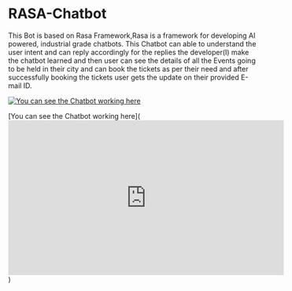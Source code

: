 # RASA-Chatbot

This Bot is based on Rasa Framework,Rasa is a framework for developing AI powered, industrial grade chatbots. 
This Chatbot can able to understand the user intent and can reply accordingly for the replies the developer(I) make the chatbot learned and then user can see the details of all the Events going to be held in their city and can book the tickets as per their need and after successfully booking the tickets user gets the update on their provided E-mail ID.

[![You can see the Chatbot working here](https://img.youtube.com/vi/Td-azDBqt5Y/0.jpg)](https://www.youtube.com/watch?v=Td-azDBqt5Y)

[You can see the Chatbot working here](<iframe width="560" height="315" src="https://www.youtube.com/embed/Td-azDBqt5Y" frameborder="0" allow="accelerometer; autoplay; clipboard-write; encrypted-media; gyroscope; picture-in-picture" allowfullscreen></iframe>)

